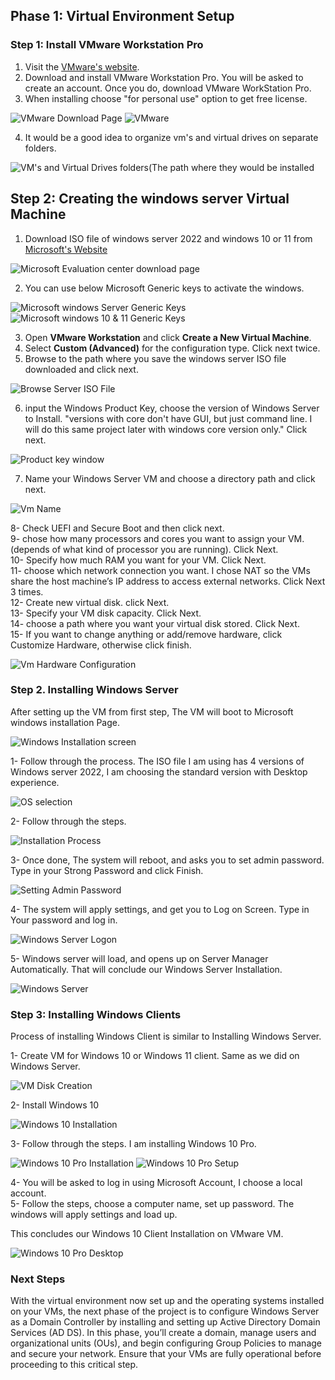 ## Phase 1: Virtual Environment Setup

### Step 1: Install VMware Workstation Pro
1. Visit the [VMware's website](https://www.vmware.com/products/desktop-hypervisor/workstation-and-fusion). 
2. Download and install VMware Workstation Pro. You will be asked to create an account. Once you do, download VMware WorkStation Pro.
3. When installing choose "for personal use" option to get free license.

![VMware Download Page](../Images/Screenshots/Vmware_Download_Page.png)
![VMware](../Images/Screenshots/Vmware_Installed.png)

4. It would be a good idea to organize vm's and virtual drives on separate folders.

![VM's and Virtual Drives folders(The path where they would be installed](../Images/Screenshots/VM's_&_Harddrives_folders.png)

## Step 2: Creating the windows server Virtual Machine 

1. Download ISO file of windows server 2022 and windows 10 or 11 from [Microsoft's Website](https://www.microsoft.com/en-us/evalcenter)

![Microsoft Evaluation center download page](../Images/Screenshots/Microsoft_Evalcenter.png)

2. You can use below Microsoft Generic keys to activate the windows.

![Microsoft windows Server Generic Keys](../Images/Screenshots/Windows_server_generic_keys.png)
![Microsoft windows 10 & 11 Generic Keys](../Images/Screenshots/Windows_10_&_11_generic_keys.png)

3. Open **VMware Workstation** and click **Create a New Virtual Machine**.
4. Select **Custom (Advanced)** for the configuration type. Click next twice.
5. Browse to the path where you save the windows server ISO file downloaded and click next.

![Browse Server ISO File](../Images/Screenshots/Browse_ISO_File_server.png)

6. input the Windows Product Key, choose the version of Windows Server to Install. "versions with core don't have GUI, but just command line. I will do this same project later with windows core version only." Click next.

![Product key window](../Images/Screenshots/Product_Key_Window.png)

7. Name your Windows Server VM and choose a directory path and click next.

![Vm Name](../Images/Screenshots/VM-Name.png)

8- Check UEFI and Secure Boot and then click next.<br>
9- chose how many processors and cores you want to assign your VM. (depends of what kind of processor you are running). Click Next.<br>
10- Specify how much RAM you want for your VM. Click Next.<br>
11- choose which network connection you want. I chose NAT so the VMs share the host machine’s IP address to access external networks. Click Next 3 times.<br>
12- Create new virtual disk. click Next.<br>
13- Specify your VM disk capacity. Click Next.<br>
14- choose a path where you want your virtual disk stored. Click Next.<br>
15- If you want to change anything or add/remove hardware, click Customize Hardware, otherwise click finish. 


![Vm Hardware Configuration](../Images/Screenshots/Vm_hardware_Configuration.png)

### Step 2. Installing Windows Server

After setting up the VM from first step, The VM will boot to Microsoft windows installation Page.

![Windows Installation screen](../Images/Screenshots/Windows_Installation.png)

1- Follow through the process. The ISO file I am using has 4 versions of Windows server 2022, I am choosing the standard version with Desktop experience.

![OS selection](../Images/Screenshots/OS-Version.png)

2- Follow through the steps.

![Installation Process](../Images/Screenshots/Windows_Installing.png)

3- Once done, The system will reboot, and asks you to set admin password. Type in your Strong Password and click Finish.

![Setting Admin Password](../Images/Screenshots/Setting_Admin_Password.png)

4- The system will apply settings, and get you to Log on Screen. Type in Your password and log in.

![Windows Server Logon](../Images/Screenshots/Windows_Log_ON.png)

5- Windows server will load, and opens up on Server Manager Automatically. That will conclude our Windows Server Installation.

![Windows Server ](../Images/Screenshots/Windows_Server.png)


### Step 3: Installing Windows Clients

Process of installing Windows Client is similar to Installing Windows Server.

1- Create VM for Windows 10 or Windows 11 client. Same as we did on Windows Server.

![VM Disk Creation](../Images/Screenshots/VM_Disk_Creation.png)

2- Install Windows 10

![Windows 10 Installation](../Images/Screenshots/Windows_10_Installation.png)

3- Follow through the steps. I am installing Windows 10 Pro.


![Windows 10 Pro Installation](../Images/Screenshots/Windows_10_Pro_Install.png)
![Windows 10 Pro Setup](../Images/Screenshots/Windows_10_Setup.png)

4- You will be asked to log in using Microsoft Account, I choose a local account.<br>
5- Follow the steps, choose a computer name, set up password. The windows will apply settings and load up.

This concludes our Windows 10 Client Installation on VMware VM.


![Windows 10 Pro Desktop](../Images/Screenshots/Windows_10_Desktop.png)


### Next Steps

With the virtual environment now set up and the operating systems installed on your VMs, the next phase of the project is to configure Windows Server as a Domain Controller by installing and setting up Active Directory Domain Services (AD DS). In this phase, you’ll create a domain, manage users and organizational units (OUs), and begin configuring Group Policies to manage and secure your network. Ensure that your VMs are fully operational before proceeding to this critical step.

















